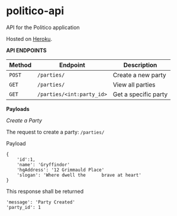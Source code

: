 # politico-api
API for the Politico application

Hosted on [Heroku](https://git.heroku.com/my-politico-api.git).

**API ENDPOINTS**

| Method   | Endpoint                       | Description                           |
| -------- | -------------------------------| ------------------------------------- |
| `POST`   | `/parties/`                    | Create a new party                    |
| `GET`    | `/parties/`                    | View all parties                      |
| `GET`    | `/parties/<int:party_id>`      | Get a specific party                  |


**Payloads**

*Create a Party*

The request to create a party:
```/parties/```

Payload
```
{
    'id':1,
    'name': 'Gryffindor'
    'hqAddress': '12 Grimmauld Place'
    'slogan': 'Where dwell the      brave at heart'
}
```

This response shall be returned
```
'message': 'Party Created'
'party_id': 1
```
